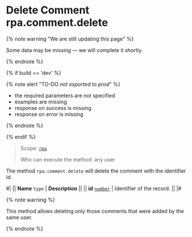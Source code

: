 # Delete Comment rpa.comment.delete

{% note warning "We are still updating this page" %}

Some data may be missing — we will complete it shortly.

{% endnote %}

{% if build == 'dev' %}

{% note alert "TO-DO _not exported to prod_" %}

- the required parameters are not specified
- examples are missing
- response on success is missing
- response on error is missing

{% endnote %}

{% endif %}

> Scope: [`rpa`](../../../scopes/permissions.md)
>
> Who can execute the method: any user

The method `rpa.comment.delete` will delete the comment with the identifier id.

#|
|| **Name**
`type` | **Description** ||
|| **id** 
[`number`](../../../data-types.md) | Identifier of the record. ||
|#

{% note warning %}

This method allows deleting only those comments that were added by the same user.

{% endnote %}